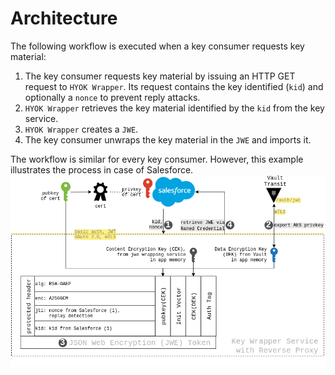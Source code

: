 # Architecture
The following workflow is executed when a key consumer requests key material:

1. The key consumer requests key material by issuing an HTTP GET request to `HYOK Wrapper`. Its request contains the key identified (`kid`) and optionally a `nonce` to prevent reply attacks.
2. `HYOK Wrapper` retrieves the key material identified by the `kid` from the key service.
3. `HYOK Wrapper` creates a `JWE`.
4. The key consumer unwraps the key material in the `JWE` and imports it.

The workflow is similar for every key consumer. However, this example illustrates the process in case of Salesforce.
![workflow](cache-only-key-service-v3.png)
